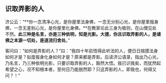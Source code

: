 ##  识取弄影的人

济公云：“**你一念清净心光，是你屋里法身佛，一念无分别心光，是你屋里报身佛，一念无差别心光，是你屋里化身佛。**在教家论此三身为极则，在山僧见处不然。**此三种是名言，亦是三种依明，知是光影。大德，你且识取弄影的人，是诸佛之本源一切处，是道流归舍处**。”

客问曰：“如何是弄影的人？”曰：“我四十年前悟得此听法的人，便日日揣摸法身如何才是？拟度报身化身如何才是？原来都是弄影。后读济公语录，指出乃心光，乃名言，乃三种依明光影，只要识取弄影的人，豁然大悟。我已识我矣，而犹然起希望之心，况不知根本者，至何日乃能脱然耶？只这弄影的人，即我也，何得又问？！”

